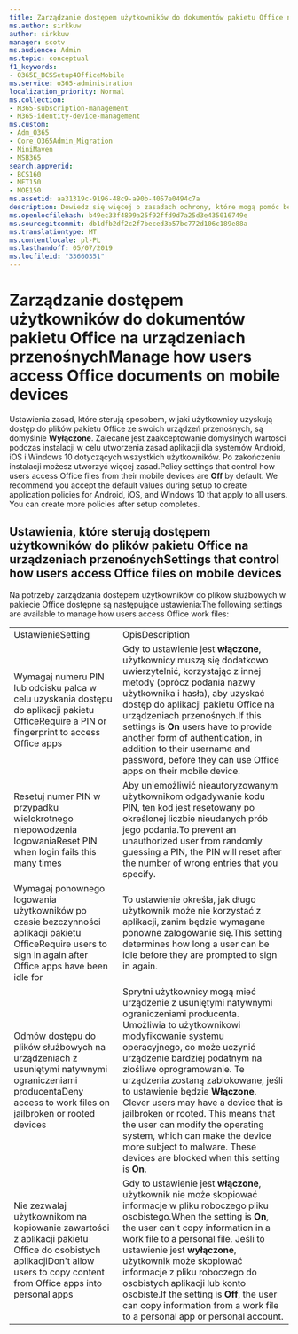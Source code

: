 ```yaml
---
title: Zarządzanie dostępem użytkowników do dokumentów pakietu Office na urządzeniach przenośnych
ms.author: sirkkuw
author: sirkkuw
manager: scotv
ms.audience: Admin
ms.topic: conceptual
f1_keywords:
- O365E_BCSSetup4OfficeMobile
ms.service: o365-administration
localization_priority: Normal
ms.collection:
- M365-subscription-management
- M365-identity-device-management
ms.custom:
- Adm_O365
- Core_O365Admin_Migration
- MiniMaven
- MSB365
search.appverid:
- BCS160
- MET150
- MOE150
ms.assetid: aa31319c-9196-48c9-a90b-4057e0494c7a
description: Dowiedz się więcej o zasadach ochrony, które mogą pomóc bezpiecznego dostępu do aplikacji pakietu Office z urządzeń przenośnych.
ms.openlocfilehash: b49ec33f4899a25f92ffd9d7a25d3e435016749e
ms.sourcegitcommit: db1dfb2df2c2f7beced3b57bc772d106c189e88a
ms.translationtype: MT
ms.contentlocale: pl-PL
ms.lasthandoff: 05/07/2019
ms.locfileid: "33660351"
---
```

# <a name="manage-how-users-access-office-documents-on-mobile-devices"></a><span data-ttu-id="3d94b-103">Zarządzanie dostępem użytkowników do dokumentów pakietu Office na urządzeniach przenośnych</span><span class="sxs-lookup"><span data-stu-id="3d94b-103">Manage how users access Office documents on mobile devices</span></span>

 <span data-ttu-id="3d94b-p101">Ustawienia zasad, które sterują sposobem, w jaki użytkownicy uzyskują dostęp do plików pakietu Office ze swoich urządzeń przenośnych, są domyślnie **Wyłączone**. Zalecane jest zaakceptowanie domyślnych wartości podczas instalacji w celu utworzenia zasad aplikacji dla systemów Android, iOS i Windows 10 dotyczących wszystkich użytkowników. Po zakończeniu instalacji możesz utworzyć więcej zasad.</span><span class="sxs-lookup"><span data-stu-id="3d94b-p101">Policy settings that control how users access Office files from their mobile devices are **Off** by default. We recommend you accept the default values during setup to create application policies for Android, iOS, and Windows 10 that apply to all users. You can create more policies after setup completes.</span></span> 
  
## <a name="settings-that-control-how-users-access-office-files-on-mobile-devices"></a><span data-ttu-id="3d94b-107">Ustawienia, które sterują dostępem użytkowników do plików pakietu Office na urządzeniach przenośnych</span><span class="sxs-lookup"><span data-stu-id="3d94b-107">Settings that control how users access Office files on mobile devices</span></span>

<span data-ttu-id="3d94b-108">Na potrzeby zarządzania dostępem użytkowników do plików służbowych w pakiecie Office dostępne są następujące ustawienia:</span><span class="sxs-lookup"><span data-stu-id="3d94b-108">The following settings are available to manage how users access Office work files:</span></span>
  
|||
|:-----|:-----|
|<span data-ttu-id="3d94b-109">Ustawienie</span><span class="sxs-lookup"><span data-stu-id="3d94b-109">Setting</span></span>  <br/> |<span data-ttu-id="3d94b-110">Opis</span><span class="sxs-lookup"><span data-stu-id="3d94b-110">Description</span></span>  <br/> |
|<span data-ttu-id="3d94b-111">Wymagaj numeru PIN lub odcisku palca w celu uzyskania dostępu do aplikacji pakietu Office</span><span class="sxs-lookup"><span data-stu-id="3d94b-111">Require a PIN or fingerprint to access Office apps</span></span>  <br/> |<span data-ttu-id="3d94b-112">Gdy to ustawienie jest **włączone**, użytkownicy muszą się dodatkowo uwierzytelnić, korzystając z innej metody (oprócz podania nazwy użytkownika i hasła), aby uzyskać dostęp do aplikacji pakietu Office na urządzeniach przenośnych.</span><span class="sxs-lookup"><span data-stu-id="3d94b-112">If this settings is **On** users have to provide another form of authentication, in addition to their username and password, before they can use Office apps on their mobile device.</span></span>  <br/> |
|<span data-ttu-id="3d94b-113">Resetuj numer PIN w przypadku wielokrotnego niepowodzenia logowania</span><span class="sxs-lookup"><span data-stu-id="3d94b-113">Reset PIN when login fails this many times</span></span>  <br/> |<span data-ttu-id="3d94b-114">Aby uniemożliwić nieautoryzowanym użytkownikom odgadywanie kodu PIN, ten kod jest resetowany po określonej liczbie nieudanych prób jego podania.</span><span class="sxs-lookup"><span data-stu-id="3d94b-114">To prevent an unauthorized user from randomly guessing a PIN, the PIN will reset after the number of wrong entries that you specify.</span></span>  <br/> |
|<span data-ttu-id="3d94b-115">Wymagaj ponownego logowania użytkowników po czasie bezczynności aplikacji pakietu Office</span><span class="sxs-lookup"><span data-stu-id="3d94b-115">Require users to sign in again after Office apps have been idle for</span></span>  <br/> |<span data-ttu-id="3d94b-116">To ustawienie określa, jak długo użytkownik może nie korzystać z aplikacji, zanim będzie wymagane ponowne zalogowanie się.</span><span class="sxs-lookup"><span data-stu-id="3d94b-116">This setting determines how long a user can be idle before they are prompted to sign in again.</span></span>  <br/> |
|<span data-ttu-id="3d94b-117">Odmów dostępu do plików służbowych na urządzeniach z usuniętymi natywnymi ograniczeniami producenta</span><span class="sxs-lookup"><span data-stu-id="3d94b-117">Deny access to work files on jailbroken or rooted devices</span></span>  <br/> |<span data-ttu-id="3d94b-p102">Sprytni użytkownicy mogą mieć urządzenie z usuniętymi natywnymi ograniczeniami producenta. Umożliwia to użytkownikowi modyfikowanie systemu operacyjnego, co może uczynić urządzenie bardziej podatnym na złośliwe oprogramowanie. Te urządzenia zostaną zablokowane, jeśli to ustawienie będzie **Włączone**.  </span><span class="sxs-lookup"><span data-stu-id="3d94b-p102">Clever users may have a device that is jailbroken or rooted. This means that the user can modify the operating system, which can make the device more subject to malware. These devices are blocked when this setting is **On**.  </span></span><br/> |
|<span data-ttu-id="3d94b-121">Nie zezwalaj użytkownikom na kopiowanie zawartości z aplikacji pakietu Office do osobistych aplikacji</span><span class="sxs-lookup"><span data-stu-id="3d94b-121">Don't allow users to copy content from Office apps into personal apps</span></span>  <br/> |<span data-ttu-id="3d94b-122">Gdy to ustawienie jest **włączone**, użytkownik nie może skopiować informacje w pliku roboczego pliku osobistego.</span><span class="sxs-lookup"><span data-stu-id="3d94b-122">When the setting is **On**, the user can't copy information in a work file to a personal file.</span></span> <span data-ttu-id="3d94b-123">Jeśli to ustawienie jest **wyłączone**, użytkownik może skopiować informacje z pliku roboczego do osobistych aplikacji lub konto osobiste.</span><span class="sxs-lookup"><span data-stu-id="3d94b-123">If the setting is **Off**, the user can copy information from a work file to a personal app or personal account.</span></span>  <br/> |
   

